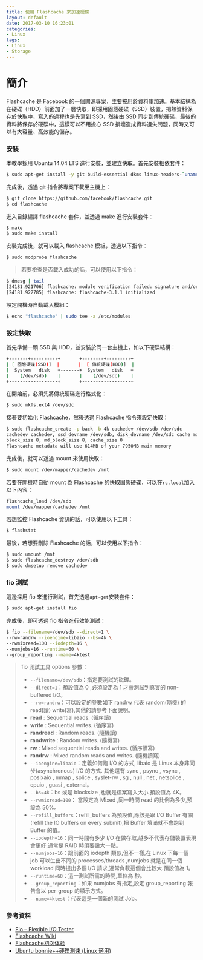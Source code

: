 ```yaml
---
title: 使用 Flashcache 來加速硬碟
layout: default
date: 2017-03-10 16:23:01
categories:
- Linux
tags:
- Linux
- Storage
---
```

# 簡介
Flashcache 是 Facebook 的一個開源專案，主要被用於資料庫加速。基本結構為在硬碟（HDD）前面加了一層快取，即採用固態硬碟（SSD）裝置，把熱資料保存於快取中，寫入的過程也是先寫到 SSD，然後由 SSD 同步到傳統硬碟，最後的資料將保存於硬碟中，這樣可以不用擔心 SSD 損壞造成資料遺失問題，同時又可以有大容量、高效能的儲存。

<!--more-->

### 安裝
本教學採用 Ubuntu 14.04 LTS 進行安裝，並建立快取。首先安裝相依套件：
```sh
$ sudo apt-get install -y git build-essential dkms linux-headers-`uname -r`
```

完成後，透過 git 指令將專案下載至主機上：
```sh
$ git clone https://github.com/facebook/flashcache.git
$ cd flashcache
```

進入目錄編譯 flashcache 套件，並透過 make 進行安裝套件：
```sh
$ make
$ sudo make install
```

安裝完成後，就可以載入 flashcache 模組，透過以下指令：
```sh
$ sudo modprobe flashcache
```
> 若要檢查是否載入成功的話，可以使用以下指令：
```sh
$ dmesg | tail
[24181.921706] flashcache: module verification failed: signature and/or  required key missing - tainting kernel
[24181.922785] flashcache: flashcache-3.1.1 initialized
```

設定開機時自動載入模組：
```sh
$ echo "flashcache" | sudo tee -a /etc/modules
```

### 設定快取
首先準備一顆 SSD 與 HDD，並安裝於同一台主機上，如以下硬碟結構：
```sh
+-------+----------+       +--------+---------+       
| [ 固態硬碟(SSD)]  |       |  [ 傳統硬碟(HDD)]  |       
|  System   disk   +-------+  System   disk   +
|    (/dev/sdb)    |       |    (/dev/sdc)    |
+------------------+       +------------------+
```

在開始前，必須先將傳統硬碟進行格式化：
```sh
$ sudo mkfs.ext4 /dev/sdc
```

接著要初始化 Flashcache，然後透過 Flashcache 指令來設定快取：
```sh
$ sudo flashcache_create -p back -b 4k cachedev /dev/sdb /dev/sdc
cachedev cachedev, ssd_devname /dev/sdb, disk_devname /dev/sdc cache mode WRITE_BACK
block_size 8, md_block_size 8, cache_size 0
Flashcache metadata will use 614MB of your 7950MB main memory
```

完成後，就可以透過 mount 來使用快取：
```sh
$ sudo mount /dev/mapper/cachedev /mnt
```

若要在開機時自動 mount 為 Flashcache 的快取固態硬碟，可以在```rc.local```加入以下內容：
```sh
flashcache_load /dev/sdb
mount /dev/mapper/cachedev /mnt
```

若想監控 Flashcache 資訊的話，可以使用以下工具：
```sh
$ flashstat
```

最後，若想要刪除 Flashcache 的話，可以使用以下指令：
```sh
$ sudo umount /mnt
$ sudo flashcache_destroy /dev/sdb
$ sudo dmsetup remove cachedev
```

### fio 測試
這邊採用 fio 來進行測試，首先透過```apt-get```安裝套件：
```sh
$ sudo apt-get install fio
```

完成後，即可透過 fio 指令進行效能測試：
```sh
$ fio --filename=/dev/sdb --direct=1 \
--rw=randrw --ioengine=libaio --bs=4k \
--rwmixread=100 --iodepth=16 \
--numjobs=16 --runtime=60 \
--group_reporting --name=4ktest
```
> fio 測試工具 options 參數：
> * ```--filename=/dev/sdb```：指定要測試的磁碟。
> * ```--direct=1```：預設值為 0 ,必須設定為 1 才會測試到真實的 non-buffered I/O。
> * ```--rw=randrw```：可以設定的參數如下 randrw 代表 random(隨機) 的 read(讀) write(寫),其他的請參考下面說明。
>  * **read** : Sequential reads. (循序讀)
>  * **write** : Sequential writes. (循序寫)
>  * **randread** : Random reads. (隨機讀)
>  * **randwrite** : Random writes. (隨機寫)
>  * **rw** : Mixed sequential reads and writes. (循序讀寫)
>  * **randrw** : Mixed random reads and writes. (隨機讀寫)
> * ```--ioengine=libaio```：定義如何跑 I/O 的方式, libaio 是 Linux 本身非同步(asynchronous) I/O 的方式. 其他還有 sync , psync , vsync , posixaio , mmap , splice , syslet-rw , sg , null , net , netsplice , cpuio , guasi , external。
> * ```--bs=4k```：bs 或是 blocksize ,也就是檔案寫入大小,預設值為 4K。
> * ```--rwmixread=100```： 當設定為 Mixed ,同一時間 read 的比例為多少,預設為 50%。
> * ```--refill_buffers```：refill_buffers 為預設值,應該是跟 I/O Buffer 有關 (refill the IO buffers on every submit),把 Buffer 填滿就不會跑到 Buffer 的值。
> * ```--iodepth=16```：同一時間有多少 I/O 在做存取,越多不代表存儲裝置表現會更好,通常是 RAID 時須要設大一點。
> * ```--numjobs=16```：跟前面的 iodepth 類似,但不一樣,在 Linux 下每一個 job 可以生出不同的 processes/threads ,numjobs 就是在同一個 workload 同時提出多個 I/O 請求,通常負載這個會比較大.預設值為 1。
> * ```--runtime=60```：這一測試所需的時間,單位為 秒。
> * ```--group_reporting```：如果 numjobs 有指定,設定 group_reporting 報告會以 per-group 的顯示方式。
> * ```--name=4ktest```：代表這是一個新的測試 Job。

### 參考資料
* [Fio – Flexible I/O Tester](http://benjr.tw/34632)
* [Flashcache Wiki](https://github.com/facebook/flashcache/wiki/QuickStart-Recipe-for-Ubuntu-11.10)
* [Flashcache初次体验](http://navyaijm.blog.51cto.com/4647068/1567698)
* [Ubuntu bonnie++硬碟測速 (Linux 適用)](http://www.pupuliao.info/2013/12/ubuntu-bonnie%E7%A1%AC%E7%A2%9F%E6%B8%AC%E9%80%9F-linux-%E9%81%A9%E7%94%A8/)
